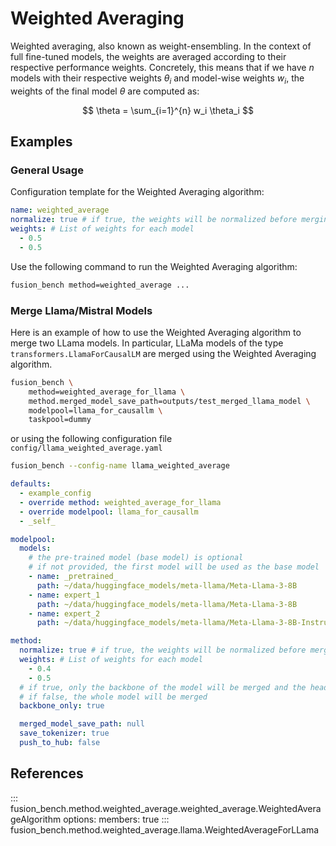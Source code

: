 # Weighted Averaging

Weighted averaging, also known as weight-ensembling.
In the context of full fine-tuned models, the weights are averaged according to their respective performance weights. Concretely, this means that if we have $n$ models with their respective weights $\theta_i$ and model-wise weights $w_i$, the weights of the final model $\theta$ are computed as:

$$ \theta = \sum_{i=1}^{n} w_i \theta_i $$

## Examples

### General Usage

Configuration template for the Weighted Averaging algorithm:

```yaml title="config/method/weighted_average.yaml"
name: weighted_average
normalize: true # if true, the weights will be normalized before merging
weights: # List of weights for each model
  - 0.5
  - 0.5
```

Use the following command to run the Weighted Averaging algorithm:

```bash
fusion_bench method=weighted_average ...
```

### Merge Llama/Mistral Models

Here is an example of how to use the Weighted Averaging algorithm to merge two LLama models. In particular, LLaMa models of the type `transformers.LlamaForCausalLM` are merged using the Weighted Averaging algorithm.

```bash
fusion_bench \
    method=weighted_average_for_llama \
    method.merged_model_save_path=outputs/test_merged_llama_model \
    modelpool=llama_for_causallm \
    taskpool=dummy
```

or using the following configuration file `config/llama_weighted_average.yaml`

```bash
fusion_bench --config-name llama_weighted_average
```

```yaml title="config/llama_weighted_average.yaml"
defaults:
  - example_config
  - override method: weighted_average_for_llama
  - override modelpool: llama_for_causallm
  - _self_

modelpool:
  models:
    # the pre-trained model (base model) is optional
    # if not provided, the first model will be used as the base model
    - name: _pretrained_
      path: ~/data/huggingface_models/meta-llama/Meta-Llama-3-8B
    - name: expert_1
      path: ~/data/huggingface_models/meta-llama/Meta-Llama-3-8B
    - name: expert_2
      path: ~/data/huggingface_models/meta-llama/Meta-Llama-3-8B-Instruct

method:
  normalize: true # if true, the weights will be normalized before merging
  weights: # List of weights for each model
    - 0.4
    - 0.5
  # if true, only the backbone of the model will be merged and the head will be keeped as the pre-trained model (if the pre-trained model is provided, otherwise the head of the first model will be used)
  # if false, the whole model will be merged
  backbone_only: true

  merged_model_save_path: null
  save_tokenizer: true
  push_to_hub: false
```

## References

::: fusion_bench.method.weighted_average.weighted_average.WeightedAverageAlgorithm
    options:
        members: true
::: fusion_bench.method.weighted_average.llama.WeightedAverageForLLama
